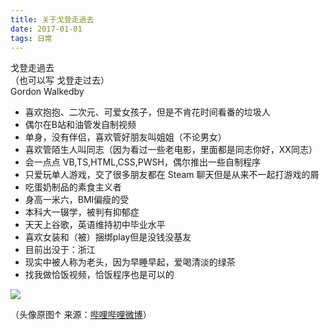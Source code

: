 ```yaml
---
title: 关于戈登走過去
date: 2017-01-01
tags: 日常
---
```

戈登走過去   
（也可以写 戈登走过去）  
Gordon Walkedby   

- 喜欢抱抱、二次元、可爱女孩子，但是不肯花时间看番的垃圾人
- 偶尔在B站和油管发自制视频
- 单身，没有伴侣，喜欢管好朋友叫姐姐（不论男女）
- 喜欢管陌生人叫同志（因为看过一些老电影，里面都是同志你好，XX同志）
- 会一点点 VB,TS,HTML,CSS,PWSH，偶尔推出一些自制程序
- 只爱玩单人游戏，交了很多朋友都在 Steam 聊天但是从来不一起打游戏的屑
- 吃蛋奶制品的素食主义者
- 身高一米六，BMI偏瘦的受
- 本科大一辍学，被判有抑郁症
- 天天上谷歌，英语维持初中毕业水平
- 喜欢女装和（被）捆绑play但是没钱没基友
- 目前出没于：浙江
- 现实中被人称为老头，因为早睡早起，爱喝清淡的绿茶
- 找我做恰饭视频，恰饭程序也是可以的

![](https://s2.ax1x.com/2019/01/30/klwV78.png)

（头像原图↑ 来源：[哔哩哔哩微博](https://weibo.com/2854077297/FtmqTnyJw)）


